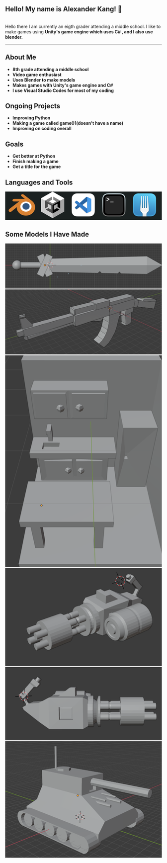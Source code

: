 ## Hello! My name is Alexander Kang! 👋

<br/>
Hello there I am currently an eigth grader attending a middle school. I like to make games using <strong>Unity's game engine<strong/> which uses <strong> 
 C# <strong/>, and I also use <strong>blender<strong/>.

---

## About Me

- 8th grade attending a middle school
- Video game enthusiast
- Uses Blender to make models
- Makes games with Unity's game engine and C#
- I use Visual Studio Codes for most of my coding

## Ongoing Projects

- Improving Python
- Making a game called game01(doesn't have a name)
- Improving on coding overall

## Goals

- Get better at Python
- Finish making a game
- Get a title for the game

## Languages and Tools

![](<![](2022-03-06-14-02-49.png).png>)

## Some Models I Have Made

![](2022-03-07-22-51-00.png)
![](2022-03-07-22-51-41.png)
![](2022-03-07-22-52-37.png)
![](2022-03-07-22-54-11.png)
![](2022-03-07-22-54-27.png)
![](2022-03-07-22-55-18.png)
